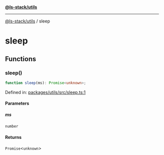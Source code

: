[**@ls-stack/utils**](README.md)

---

[@ls-stack/utils](modules.md) / sleep

# sleep

## Functions

### sleep()

```ts
function sleep(ms): Promise<unknown>;
```

Defined in: [packages/utils/src/sleep.ts:1](https://github.com/lucasols/utils/blob/main/packages/utils/src/sleep.ts#L1)

#### Parameters

##### ms

`number`

#### Returns

`Promise`\<`unknown`\>
